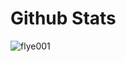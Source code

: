 <h1>Github Stats</h1>

<p align='center'>
  <img align="left" src="https://github-readme-stats.vercel.app/api/top-langs?username=flye001&show_icons=true&title_color=fff&icon_color=79ff97&text_color=efefef&bg_color=1a2b34" alt="flye001" />
</p>
